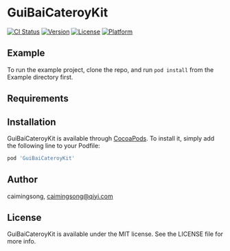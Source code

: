 # GuiBaiCateroyKit

[![CI Status](https://img.shields.io/travis/caimingsong/GuiBaiCateroyKit.svg?style=flat)](https://travis-ci.org/caimingsong/GuiBaiCateroyKit)
[![Version](https://img.shields.io/cocoapods/v/GuiBaiCateroyKit.svg?style=flat)](https://cocoapods.org/pods/GuiBaiCateroyKit)
[![License](https://img.shields.io/cocoapods/l/GuiBaiCateroyKit.svg?style=flat)](https://cocoapods.org/pods/GuiBaiCateroyKit)
[![Platform](https://img.shields.io/cocoapods/p/GuiBaiCateroyKit.svg?style=flat)](https://cocoapods.org/pods/GuiBaiCateroyKit)

## Example

To run the example project, clone the repo, and run `pod install` from the Example directory first.

## Requirements

## Installation

GuiBaiCateroyKit is available through [CocoaPods](https://cocoapods.org). To install
it, simply add the following line to your Podfile:

```ruby
pod 'GuiBaiCateroyKit'
```

## Author

caimingsong, caimingsong@qiyi.com

## License

GuiBaiCateroyKit is available under the MIT license. See the LICENSE file for more info.
